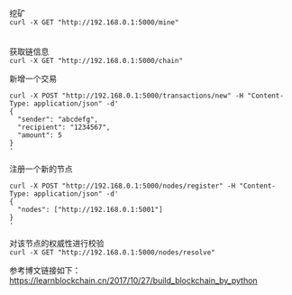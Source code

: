 挖矿  
`curl -X GET "http://192.168.0.1:5000/mine"`
\
\
\
获取链信息  
`curl -X GET "http://192.168.0.1:5000/chain"`

新增一个交易  
```
curl -X POST "http://192.168.0.1:5000/transactions/new" -H "Content-Type: application/json" -d'
{
  "sender": "abcdefg",
  "recipient": "1234567",
  "amount": 5
}
'
```

注册一个新的节点  
```
curl -X POST "http://192.168.0.1:5000/nodes/register" -H "Content-Type: application/json" -d'
{
  "nodes": ["http://192.168.0.1:5001"]
}
'
```

对该节点的权威性进行校验  
`curl -X GET "http://192.168.0.1:5000/nodes/resolve"`



参考博文链接如下：  
https://learnblockchain.cn/2017/10/27/build_blockchain_by_python
